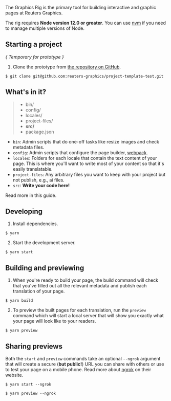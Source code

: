 The Graphics Rig is the primary tool for building interactive and graphic pages at Reuters Graphics.

The rig requires **Node version 12.0 or greater**. You can use [nvm](https://github.com/nvm-sh/nvm) if you need to manage multiple versions of Node.


## Starting a project
*{ Temporary for prototype }*

1. Clone the prototype from [the repository on GitHub](https://github.com/reuters-graphics/project-template-test).

  ```
  $ git clone git@github.com:reuters-graphics/project-template-test.git
  ```


## What's in it?

> - bin/
> - config/
> - locales/
> - project-files/
> - **src/**
> - package.json

- `bin`: Admin scripts that do one-off tasks like resize images and check metadata files.
- `config`: Admin scripts that configure the page builder, [webpack](https://webpack.js.org/).
- `locales`: Folders for each locale that contain the text content of your page. This is where you'll want to write most of your content so that it's easily translatable.
- `project-files`: Any arbitrary files you want to keep with your project but not publish, e.g., ai files.
- `src`: **Write your code here!**

Read more in this guide.


## Developing

1. Install dependencies.

  ```
  $ yarn
  ```

2. Start the development server.

  ```
  $ yarn start
  ```


## Building and previewing

1. When you're ready to build your page, the build command will check that you've filled out all the relevant metadata and publish each translation of your page.

  ```
  $ yarn build
  ```

2. To preview the built pages for each translation, run the `preview` command which will start a local server that will show you exactly what your page will look like to your readers.

  ```
  $ yarn preview
  ```

## Sharing previews

Both the `start` and `preview` commands take an optional `--ngrok` argument that will create a secure (**but public!**) URL you can share with others or use to test your page on a mobile phone. Read more about [ngrok](https://ngrok.com/) on their website.

```
$ yarn start --ngrok
```

```
$ yarn preview --ngrok
```
